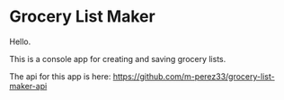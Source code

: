 # Grocery List Maker

Hello. 

This is a console app for creating and saving grocery lists. 

The api for this app is here: https://github.com/m-perez33/grocery-list-maker-api

